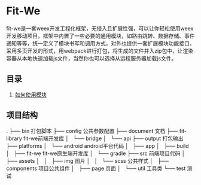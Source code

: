 # Fit-We

fit-we是一套weex开发工程化框架，无侵入且扩展性强，可以让你轻松使用weex开发移动项目。框架中内置了一些必要的通用模块，如路由跳转、数据存储、事件通知等等，统一定义了模块书写和调用方式，对外也提供一套扩展模块功能接口。采用多页开发的形式，用webpack进行打包，将生成的文件并入zip包中，让渲染容器从本地快速加载js文件，当然你也可以选择从远程服务器加载js文件。

## 目录

1. [如何使用模块](./document/chapter_1.md)

## 项目结构

.
├── bin  打包脚本
├── config 公共参数配置
├── document 文档
├── fit-library fit-we前端开发库
│   └── bridge
│       └── api
├── output  打包输出
├── platforms 
│   └── android android平台代码
│       ├── app
│       ├── build
│       ├── fit-we fit-we原生端开发库
│       └── gradle
├── src  前端项目代码
│   ├── assets
│   │   ├── img 图片
│   │   └── scss 公共样式
│   ├── components 项目公共组件
│   ├── page 页面
│   └── util 工具类
└── test  测试



